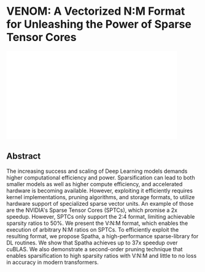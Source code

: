 # VENOM: A Vectorized N:M Format for Unleashing the Power of Sparse Tensor Cores

![](../../blank.jpg)

## Abstract

The increasing success and scaling of Deep Learning models demands higher
computational efficiency and power. Sparsification can lead to both smaller
models as well as higher compute efficiency, and accelerated hardware is
becoming available. However, exploiting it efficiently requires kernel
implementations, pruning algorithms, and storage formats, to utilize hardware
support of specialized sparse vector units. An example of those are the
NVIDIA's Sparse Tensor Cores (SPTCs), which promise a 2x speedup. However,
SPTCs only support the 2:4 format, limiting achievable sparsity ratios to 50%.
We present the V:N:M format, which enables the execution of arbitrary N:M
ratios on SPTCs. To efficiently exploit the resulting format, we propose
Spatha, a high-performance sparse-library for DL routines. We show that Spatha
achieves up to 37x speedup over cuBLAS. We also demonstrate a second-order
pruning technique that enables sparsification to high sparsity ratios with
V:N:M and little to no loss in accuracy in modern transformers.
